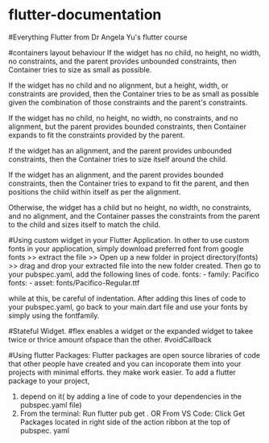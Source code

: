 # flutter-documentation
#Everything Flutter from Dr Angela Yu's flutter course


#containers layout behaviour
If the widget has no child, no height, no width, no constraints, and the parent provides unbounded constraints, then Container tries to size as small as possible.

If the widget has no child and no alignment, but a height, width, or constraints are provided, then the Container tries to be as small as possible given the combination of those constraints and the parent's constraints.

If the widget has no child, no height, no width, no constraints, and no alignment, but the parent provides bounded constraints, then Container expands to fit the constraints provided by the parent.

If the widget has an alignment, and the parent provides unbounded constraints, then the Container tries to size itself around the child.

If the widget has an alignment, and the parent provides bounded constraints, then the Container tries to expand to fit the parent, and then positions the child within itself as per the alignment.

Otherwise, the widget has a child but no height, no width, no constraints, and no alignment, and the Container passes the constraints from the parent to the child and sizes itself to match the child.

#Using custom widget in your Flutter Application.
  In other to use custom fonts in your appliocation, simply download preferred font from 
  google fonts >> extract the file >> Open up a new folder in project directory(fonts) >> drag and drop your extracted file into the new folder created.
  Then go to your pubspec.yaml, add the following lines of code.
  fonts:
      - family: Pacifico
        fonts:
          - asset: fonts/Pacifico-Regular.ttf
          
 while at this, be careful of indentation. After adding this lines of code to your pubspec.yaml, go back to your main.dart file and use your fonts by simply using the fontfamily.


#Stateful Widget.
#flex enables a widget or the expanded widget to takee twice or thrice amount ofspace than the other.
#voidCallback

#Using flutter Packages:
Flutter packages are open source libraries of code that other people have created and you can incoporate them into your projects with minimal efforts.
they make work easier.  To add a flutter package to your project, 
1) depend on it( by adding a line of code to your dependencies in the pubspec.yaml file)
2) From the terminal: Run flutter pub get . OR From VS Code: Click Get Packages located in right side of the action ribbon at the top of pubspec. yaml 
